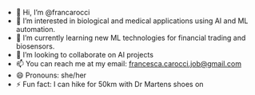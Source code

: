 - 👋 Hi, I’m @francarocci
- 👀 I’m interested in biological and medical applications using AI and ML automation.
- 🌱 I’m currently learning new ML technologies for financial trading and biosensors.
- 💞️ I’m looking to collaborate on AI projects
- 📫 You can reach me at my email: francesca.carocci.job@gmail.com
- 😄 Pronouns: she/her
- ⚡ Fun fact: I can hike for 50km with Dr Martens shoes on

<!---
francarocci/francarocci is a ✨ special ✨ repository because its `README.md` (this file) appears on your GitHub profile.
You can click the Preview link to take a look at your changes.
--->
